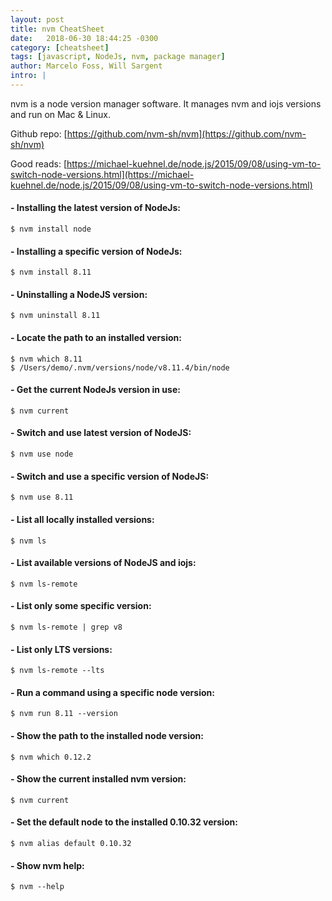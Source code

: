 ```yaml
---
layout: post
title: nvm CheatSheet
date:   2018-06-30 18:44:25 -0300
category: [cheatsheet]
tags: [javascript, NodeJs, nvm, package manager]
author: Marcelo Foss, Will Sargent
intro: |
---
```

nvm is a node version manager software. It manages nvm and iojs versions and run on Mac & Linux.

Github repo: [https://github.com/nvm-sh/nvm](https://github.com/nvm-sh/nvm)

Good reads: [https://michael-kuehnel.de/node.js/2015/09/08/using-vm-to-switch-node-versions.html](https://michael-kuehnel.de/node.js/2015/09/08/using-vm-to-switch-node-versions.html)

#### - Installing the latest version of NodeJs:
```
$ nvm install node
```

#### - Installing a specific version of NodeJs:
```
$ nvm install 8.11
```

#### - Uninstalling a NodeJS version:
```
$ nvm uninstall 8.11
```

#### - Locate the path to an installed version:
```
$ nvm which 8.11
$ /Users/demo/.nvm/versions/node/v8.11.4/bin/node
```

#### - Get the current NodeJs version in use:
```
$ nvm current
```

#### - Switch and use latest version of NodeJS:
```
$ nvm use node
```

#### - Switch and use a specific version of NodeJS:
```
$ nvm use 8.11
```

#### - List all locally installed versions:
```
$ nvm ls
```

#### - List available versions of NodeJS and iojs:
```
$ nvm ls-remote
```

#### - List only some specific version:
```
$ nvm ls-remote | grep v8
```

#### - List only LTS versions:
```
$ nvm ls-remote --lts
```

#### - Run a command using a specific node version:
```
$ nvm run 8.11 --version
```

#### - Show the path to the installed node version:
```
$ nvm which 0.12.2              
```

#### - Show the current installed nvm version:
```
$ nvm current                   
```

#### - Set the default node to the installed 0.10.32 version:
```
$ nvm alias default 0.10.32     
```

#### - Show nvm help:
```
$ nvm --help                 
```
